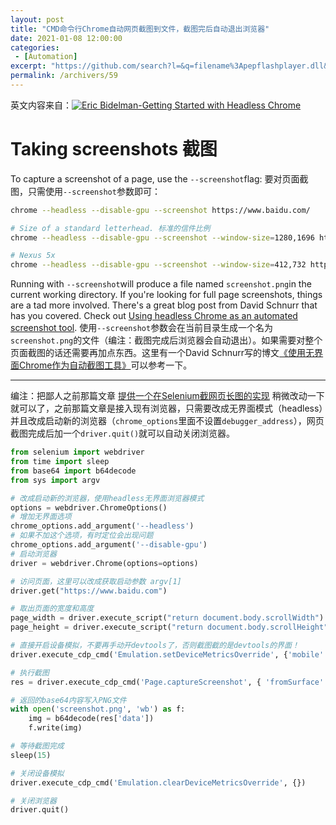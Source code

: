 ```yaml
---
layout: post
title: "CMD命令行Chrome自动网页截图到文件，截图完后自动退出浏览器"
date: 2021-01-08 12:00:00
categories: 
 - [Automation]
excerpt: "https://github.com/search?l=&q=filename%3Apepflashplayer.dll&type=code，点开看一下分支名字，看下有没有Releases，如果有的话访问https://cdn.jsdelivr.net/gh/用户名或组织名/仓库名@分支名/路径/pepflashplayer.dll就可以下载了。如果有需要manifest.json的话试着把最后的文件名改成这个，可能会报“Couldn't find the requested file”。如果报的话就再换一个搜索结果看看。"
permalink: /archivers/59
---
```


英文内容来自：[![Eric Bidelman-Getting Started with Headless Chrome](https://img.shields.io/badge/Eric%20Bidelman-Getting%20Started%20with%20Headless%20Chrome-brightgreen)](https://developers.google.com/web/updates/2017/04/headless-chrome?hl=en#screenshots)

# Taking screenshots 截图
To capture a screenshot of a page, use the ```--screenshot```flag:
要对页面截图，只需使用```--screenshot```参数即可：

```bash
chrome --headless --disable-gpu --screenshot https://www.baidu.com/

# Size of a standard letterhead. 标准的信件比例
chrome --headless --disable-gpu --screenshot --window-size=1280,1696 https://www.baidu.com/

# Nexus 5x
chrome --headless --disable-gpu --screenshot --window-size=412,732 https://www.baidu.com/
```
Running with ```--screenshot```will produce a file named ```screenshot.png```in the current working directory. If you're looking for full page screenshots, things are a tad more involved. There's a great blog post from David Schnurr that has you covered. Check out [Using headless Chrome as an automated screenshot tool](https://medium.com/@dschnr/using-headless-chrome-as-an-automated-screenshot-tool-4b07dffba79a).
使用```--screenshot```参数会在当前目录生成一个名为```screenshot.png```的文件（编注：截图完成后浏览器会自动退出）。如果需要对整个页面截图的话还需要再加点东西。这里有一个David Schnurr写的博文[《使用无界面Chrome作为自动截图工具》](https://medium.com/@dschnr/using-headless-chrome-as-an-automated-screenshot-tool-4b07dffba79a)可以参考一下。

---

编注：把鄙人之前那篇文章 [提供一个在Selenium截网页长图的实现](https://blog.csdn.net/qq_35977139/article/details/111552903) 稍微改动一下就可以了，之前那篇文章是接入现有浏览器，只需要改成无界面模式（headless）并且改成启动新的浏览器（```chrome_options```里面不设置```debugger_address```），网页截图完成后加一个```driver.quit()```就可以自动关闭浏览器。

```python
from selenium import webdriver
from time import sleep
from base64 import b64decode
from sys import argv

# 改成启动新的浏览器，使用headless无界面浏览器模式
options = webdriver.ChromeOptions() 
# 增加无界面选项
chrome_options.add_argument('--headless') 
# 如果不加这个选项，有时定位会出现问题
chrome_options.add_argument('--disable-gpu') 
# 启动浏览器
driver = webdriver.Chrome(options=options)

# 访问页面，这里可以改成获取启动参数 argv[1]
driver.get("https://www.baidu.com")

# 取出页面的宽度和高度
page_width = driver.execute_script("return document.body.scrollWidth")
page_height = driver.execute_script("return document.body.scrollHeight")

# 直接开启设备模拟，不要再手动开devtools了，否则截图截的是devtools的界面！
driver.execute_cdp_cmd('Emulation.setDeviceMetricsOverride', {'mobile':False, 'width':page_width, 'height':page_height, 'deviceScaleFactor': 1})

# 执行截图
res = driver.execute_cdp_cmd('Page.captureScreenshot', { 'fromSurface': True})

# 返回的base64内容写入PNG文件
with open('screenshot.png', 'wb') as f:
    img = b64decode(res['data'])
    f.write(img)

# 等待截图完成
sleep(15)

# 关闭设备模拟
driver.execute_cdp_cmd('Emulation.clearDeviceMetricsOverride', {})

# 关闭浏览器
driver.quit()
```